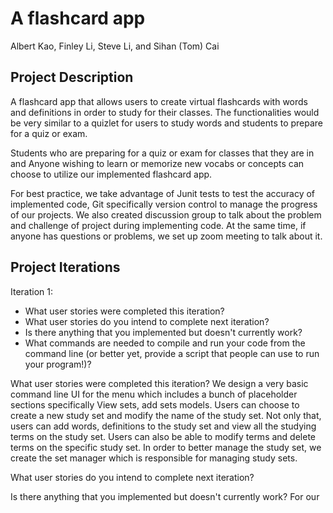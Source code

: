 # A flashcard app
<!-- Team Member -->
Albert Kao, Finley Li, Steve Li, and Sihan (Tom) Cai


<!-- ABOUT THE PROJECT -->
## Project Description
A flashcard app that allows users to create virtual flashcards with words and definitions in order to study for their classes. The functionalities would be very similar to a quizlet for users to study words and students to prepare for a quiz or exam.

Students who are preparing for a quiz or exam for classes that they are in and Anyone wishing to learn or memorize new vocabs or concepts can choose to utilize our implemented flashcard app.

For best practice, we take advantage of Junit tests to test the accuracy of implemented code, Git specifically version control to manage the progress of our projects. We also created discussion group to talk about the problem and challenge of project during implementing code. At the same time, if anyone has questions or problems, we set up zoom meeting to talk about it.


<!-- Project Iterations -->
## Project Iterations
Iteration 1:
* What user stories were completed this iteration?
* What user stories do you intend to complete next iteration?
* Is there anything that you implemented but doesn't currently work?
* What commands are needed to compile and run your code from the command line (or better yet, provide a script that people can use to run your program!)?

What user stories were completed this iteration?
We design a very basic command line UI for the menu which includes a bunch of placeholder sections specifically View sets, add sets models. Users can choose to create a new study set and modify the name of the study set. Not only that, users can add words, definitions to the study set and view all the studying terms on the study set. Users can also be able to modify terms and delete terms on the specific study set. In order to better manage the study set, we create the set manager which is responsible for managing study sets.

What user stories do you intend to complete next iteration?

Is there anything that you implemented but doesn't currently work?
For our 
